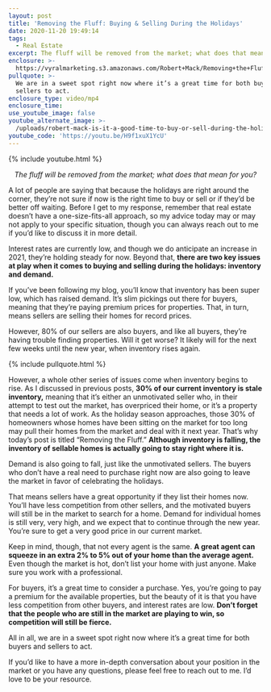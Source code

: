 ```yaml
---
layout: post
title: 'Removing the Fluff: Buying & Selling During the Holidays'
date: 2020-11-20 19:49:14
tags:
  - Real Estate
excerpt: The fluff will be removed from the market; what does that mean for you?
enclosure: >-
  https://vyralmarketing.s3.amazonaws.com/Robert+Mack/Removing+the+Fluff_+Buying+%26+Selling+During+the+Holidays.mp4
pullquote: >-
  We are in a sweet spot right now where it’s a great time for both buyers and
  sellers to act.
enclosure_type: video/mp4
enclosure_time:
use_youtube_image: false
youtube_alternate_image: >-
  /uploads/robert-mack-is-it-a-good-time-to-buy-or-sell-during-the-holidays-yt.jpg
youtube_code: 'https://youtu.be/H9f1xuX1YcU'
---
```


{% include youtube.html %}

<p style="text-align: center;"><em>The fluff will be removed from the market; what does that mean for you?</em></p>

A lot of people are saying that because the holidays are right around the corner, they’re not sure if now is the right time to buy or sell or if they’d be better off waiting. Before I get to my response, remember that real estate doesn’t have a one-size-fits-all approach, so my advice today may or may not apply to your specific situation, though you can always reach out to me if you’d like to discuss it in more detail.

Interest rates are currently low, and though we do anticipate an increase in 2021, they’re holding steady for now. Beyond that, **there are two key issues at play when it comes to buying and selling during the holidays: inventory and demand.&nbsp;**

If you’ve been following my blog, you’ll know that inventory has been super low, which has raised demand. It’s slim pickings out there for buyers, meaning that they’re paying premium prices for properties. That, in turn, means sellers are selling their homes for record prices.

However, 80% of our sellers are also buyers, and like all buyers, they’re having trouble finding properties. Will it get worse? It likely will for the next few weeks until the new year, when inventory rises again.

{% include pullquote.html %}

However, a whole other series of issues come when inventory begins to rise. As I discussed in previous posts, **30% of our current inventory is stale inventory,** meaning that it’s either an unmotivated seller who, in their attempt to test out the market, has overpriced their home, or it’s a property that needs a lot of work. As the holiday season approaches, those 30% of homeowners whose homes have been sitting on the market for too long may pull their homes from the market and deal with it next year. That’s why today’s post is titled “Removing the Fluff.” **Although inventory is falling, the inventory of sellable homes is actually going to stay right where it is.**

Demand is also going to fall, just like the unmotivated sellers. The buyers who don’t have a real need to purchase right now are also going to leave the market in favor of celebrating the holidays.

That means sellers have a great opportunity if they list their homes now. You’ll have less competition from other sellers, and the motivated buyers will still be in the market to search for a home. Demand for individual homes is still very, very high, and we expect that to continue through the new year. You’re sure to get a very good price in our current market.

Keep in mind, though, that not every agent is the same. **A great agent can squeeze in an extra 2% to 5% out of your home than the average agent.** Even though the market is hot, don’t list your home with just anyone. Make sure you work with a professional.

For buyers, it’s a great time to consider a purchase. Yes, you’re going to pay a premium for the available properties, but the beauty of it is that you have less competition from other buyers, and interest rates are low. **Don’t forget that the people who are still in the market are playing to win, so competition will still be fierce.**

All in all, we are in a sweet spot right now where it’s a great time for both buyers and sellers to act.

If you’d like to have a more in-depth conversation about your position in the market or you have any questions, please feel free to reach out to me. I’d love to be your resource.